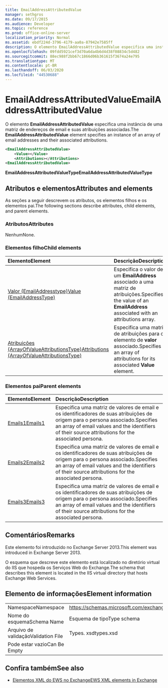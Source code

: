 ```yaml
---
title: EmailAddressAttributedValue
manager: sethgros
ms.date: 09/17/2015
ms.audience: Developer
ms.topic: reference
ms.prod: office-online-server
localization_priority: Normal
ms.assetid: ebdf224d-3796-4179-aa0a-87942e7585ff
description: O elemento EmailAddressAttributedValue especifica uma instância de uma matriz de endereços de email e suas atribuições associadas.
ms.openlocfilehash: 09fdd5921cef3d70a6da4b6d4d38f08834c5d482
ms.sourcegitcommit: 88ec988f2bb67c1866d06b361615f3674a24e795
ms.translationtype: MT
ms.contentlocale: pt-BR
ms.lasthandoff: 06/03/2020
ms.locfileid: "44530688"
---
```

# <a name="emailaddressattributedvalue"></a><span data-ttu-id="2bca9-103">EmailAddressAttributedValue</span><span class="sxs-lookup"><span data-stu-id="2bca9-103">EmailAddressAttributedValue</span></span>

<span data-ttu-id="2bca9-104">O elemento **EmailAddressAttributedValue** especifica uma instância de uma matriz de endereços de email e suas atribuições associadas.</span><span class="sxs-lookup"><span data-stu-id="2bca9-104">The **EmailAddressAttributedValue** element specifies an instance of an array of email addresses and their associated attributions.</span></span> 
  
```XML
<EmailAddressAttributedValue>
    <Value></Value>
    <Attributions></Attributions>
<EmailAddressAttributedValue>
```

 <span data-ttu-id="2bca9-105">**EmailAddressAttributedValueType**</span><span class="sxs-lookup"><span data-stu-id="2bca9-105">**EmailAddressAttributedValueType**</span></span>
## <a name="attributes-and-elements"></a><span data-ttu-id="2bca9-106">Atributos e elementos</span><span class="sxs-lookup"><span data-stu-id="2bca9-106">Attributes and elements</span></span>

<span data-ttu-id="2bca9-107">As seções a seguir descrevem os atributos, os elementos filhos e os elementos pai.</span><span class="sxs-lookup"><span data-stu-id="2bca9-107">The following sections describe attributes, child elements, and parent elements.</span></span>
  
### <a name="attributes"></a><span data-ttu-id="2bca9-108">Atributos</span><span class="sxs-lookup"><span data-stu-id="2bca9-108">Attributes</span></span>

<span data-ttu-id="2bca9-109">Nenhum</span><span class="sxs-lookup"><span data-stu-id="2bca9-109">None.</span></span>
  
### <a name="child-elements"></a><span data-ttu-id="2bca9-110">Elementos filho</span><span class="sxs-lookup"><span data-stu-id="2bca9-110">Child elements</span></span>

|<span data-ttu-id="2bca9-111">**Elemento**</span><span class="sxs-lookup"><span data-stu-id="2bca9-111">**Element**</span></span>|<span data-ttu-id="2bca9-112">**Descrição**</span><span class="sxs-lookup"><span data-stu-id="2bca9-112">**Description**</span></span>|
|:-----|:-----|
|[<span data-ttu-id="2bca9-113">Valor (EmailAddresstype)</span><span class="sxs-lookup"><span data-stu-id="2bca9-113">Value (EmailAddressType)</span></span>](value-emailaddresstype.md) <br/> |<span data-ttu-id="2bca9-114">Especifica o valor de um **EmailAddress** associado a uma matriz de atribuições.</span><span class="sxs-lookup"><span data-stu-id="2bca9-114">Specifies the value of an **EmailAddress** associated with an attributions array.</span></span>  <br/> |
|[<span data-ttu-id="2bca9-115">Atribuições (ArrayOfValueAttributionsType)</span><span class="sxs-lookup"><span data-stu-id="2bca9-115">Attributions (ArrayOfValueAttributionsType)</span></span>](attributions-arrayofvalueattributionstype.md) <br/> |<span data-ttu-id="2bca9-116">Especifica uma matriz de atribuições para o elemento de **valor** associado.</span><span class="sxs-lookup"><span data-stu-id="2bca9-116">Specifies an array of attributions for its associated **Value** element.</span></span>  <br/> |
   
### <a name="parent-elements"></a><span data-ttu-id="2bca9-117">Elementos pai</span><span class="sxs-lookup"><span data-stu-id="2bca9-117">Parent elements</span></span>

|<span data-ttu-id="2bca9-118">**Elemento**</span><span class="sxs-lookup"><span data-stu-id="2bca9-118">**Element**</span></span>|<span data-ttu-id="2bca9-119">**Descrição**</span><span class="sxs-lookup"><span data-stu-id="2bca9-119">**Description**</span></span>|
|:-----|:-----|
|[<span data-ttu-id="2bca9-120">Emails1</span><span class="sxs-lookup"><span data-stu-id="2bca9-120">Emails1</span></span>](emails1.md) <br/> |<span data-ttu-id="2bca9-121">Especifica uma matriz de valores de email e os identificadores de suas atribuições de origem para o persona associado.</span><span class="sxs-lookup"><span data-stu-id="2bca9-121">Specifies an array of email values and the identifiers of their source attributions for the associated persona.</span></span>  <br/> |
|[<span data-ttu-id="2bca9-122">Emails2</span><span class="sxs-lookup"><span data-stu-id="2bca9-122">Emails2</span></span>](emails2.md) <br/> |<span data-ttu-id="2bca9-123">Especifica uma matriz de valores de email e os identificadores de suas atribuições de origem para o persona associado.</span><span class="sxs-lookup"><span data-stu-id="2bca9-123">Specifies an array of email values and the identifiers of their source attributions for the associated persona.</span></span>  <br/> |
|[<span data-ttu-id="2bca9-124">Emails3</span><span class="sxs-lookup"><span data-stu-id="2bca9-124">Emails3</span></span>](emails3.md) <br/> |<span data-ttu-id="2bca9-125">Especifica uma matriz de valores de email e os identificadores de suas atribuições de origem para o persona associado.</span><span class="sxs-lookup"><span data-stu-id="2bca9-125">Specifies an array of email values and the identifiers of their source attributions for the associated persona.</span></span>  <br/> |
   
## <a name="remarks"></a><span data-ttu-id="2bca9-126">Comentários</span><span class="sxs-lookup"><span data-stu-id="2bca9-126">Remarks</span></span>

<span data-ttu-id="2bca9-127">Este elemento foi introduzido no Exchange Server 2013.</span><span class="sxs-lookup"><span data-stu-id="2bca9-127">This element was introduced in Exchange Server 2013.</span></span>
  
<span data-ttu-id="2bca9-128">O esquema que descreve este elemento está localizado no diretório virtual do IIS que hospeda os Serviços Web do Exchange.</span><span class="sxs-lookup"><span data-stu-id="2bca9-128">The schema that describes this element is located in the IIS virtual directory that hosts Exchange Web Services.</span></span>
  
## <a name="element-information"></a><span data-ttu-id="2bca9-129">Elemento de informações</span><span class="sxs-lookup"><span data-stu-id="2bca9-129">Element information</span></span>

|||
|:-----|:-----|
|<span data-ttu-id="2bca9-130">Namespace</span><span class="sxs-lookup"><span data-stu-id="2bca9-130">Namespace</span></span>  <br/> |https://schemas.microsoft.com/exchange/services/2006/types  <br/> |
|<span data-ttu-id="2bca9-131">Nome do esquema</span><span class="sxs-lookup"><span data-stu-id="2bca9-131">Schema Name</span></span>  <br/> |<span data-ttu-id="2bca9-132">Esquema de tipo</span><span class="sxs-lookup"><span data-stu-id="2bca9-132">Type schema</span></span>  <br/> |
|<span data-ttu-id="2bca9-133">Arquivo de validação</span><span class="sxs-lookup"><span data-stu-id="2bca9-133">Validation File</span></span>  <br/> |<span data-ttu-id="2bca9-134">Types. xsd</span><span class="sxs-lookup"><span data-stu-id="2bca9-134">types.xsd</span></span>  <br/> |
|<span data-ttu-id="2bca9-135">Pode estar vazio</span><span class="sxs-lookup"><span data-stu-id="2bca9-135">Can Be Empty</span></span>  <br/> ||
   
## <a name="see-also"></a><span data-ttu-id="2bca9-136">Confira também</span><span class="sxs-lookup"><span data-stu-id="2bca9-136">See also</span></span>



- [<span data-ttu-id="2bca9-137">Elementos XML do EWS no Exchange</span><span class="sxs-lookup"><span data-stu-id="2bca9-137">EWS XML elements in Exchange</span></span>](ews-xml-elements-in-exchange.md)

